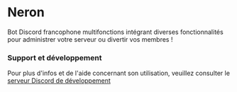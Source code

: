 # Neron
Bot Discord francophone multifonctions intégrant diverses fonctionnalités pour administrer votre serveur ou divertir vos membres !

### Support et développement
Pour plus d'infos et de l'aide concernant son utilisation, veuillez consulter le [serveur Discord de développement](discord.gg/65WFUXsgtq)

